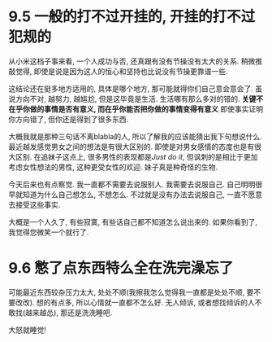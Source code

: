 # 9.5 一般的打不过开挂的, 开挂的打不过犯规的

从小米这档子事来看, 一个人成功与否, 还真跟有没有节操没有太大的关系. 稍微推敲觉得, 即使是说是因为这人的恒心和坚持也比说没有节操更靠谱一些. 

这结论还在挺多地方适用的, 具体是哪个地方, 那可能就得你们自己意会意会了. 虽说方向不对, 越努力, 越尴尬, 但是这毕竟是生活. 生活哪有那么多对的错的. **关键不在乎你做的事情是否有意义, 而在乎你能否把你做的事情变得有意义** 即使事实证明你方向错了, 但你还是得到了很多东西. 

大概我就是那种三句话不离blabla的人, 所以了解我的应该能猜出我下句想说什么. 最近越发感觉男女之间的想法是有很大区别的. 即使是对男女感情的态度也是有很大区别. 在追妹子这点上, 很多男性的表现都是*Just do it*, 但讽刺的是相比于更加考虑女性想法的男性, 这种更受女性的欢迎. 妹子真是种奇怪的生物. 

今天后来也有点察觉. 我一直都不需要去说服别人. 我需要去说服自己. 自己明明很早就知道为什么自己想怎么, 不想怎么. 不过就是没有办法去说服自己, 一直不愿意去接受这些事实. 

大概是一个人久了, 有些寂寞, 有些话自己都不知道怎么说出来的. 如果你看到了, 我觉得您微笑一个就行了. 

# 9.6 憋了点东西特么全在洗完澡忘了

可能最近东西较杂压力太大, 处处不顺(我擦我怎么觉得我一直都是处处不顺, 要不要改改). 想的有点多, 所以心情就一直都不怎么好. 无人倾诉, 或者想找倾诉的人不敢找(越来越怂), 那还是洗洗睡吧. 

大怒就睡觉! 
